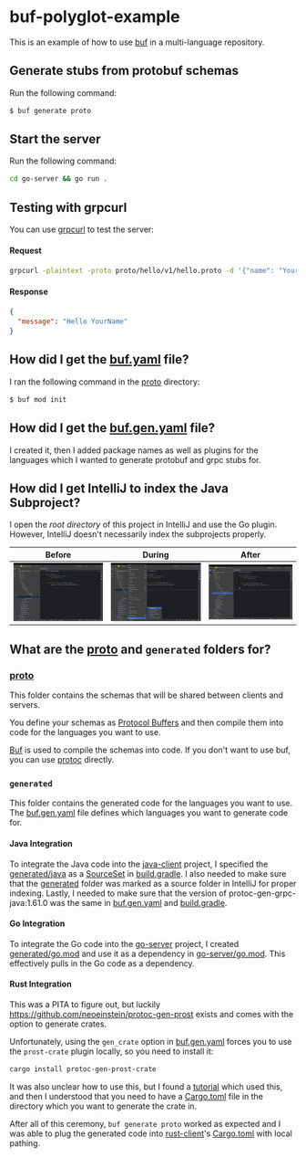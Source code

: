 # buf-polyglot-example

This is an example of how to use [buf](https://buf.build/) in a multi-language repository.

## Generate stubs from protobuf schemas

Run the following command:

```bash
$ buf generate proto
```

## Start the server

Run the following command:

```bash
cd go-server && go run .
```

## Testing with grpcurl

You can use [grpcurl](https://github.com/fullstorydev/grpcurl) to test the server:

#### Request

```bash
grpcurl -plaintext -proto proto/hello/v1/hello.proto -d '{"name": "YourName"}' localhost:50051 hello.v1.HelloService/SayHello
```

#### Response

```json
{
  "message": "Hello YourName"
}
```

## How did I get the [buf.yaml](proto/buf.yaml) file?

I ran the following command in the [proto](proto) directory:

```bash
$ buf mod init
```

## How did I get the [buf.gen.yaml](buf.gen.yaml) file?

I created it, then I added package names as well as plugins for the languages which I wanted to generate protobuf and
grpc stubs for.

## How did I get IntelliJ to index the Java Subproject?

I open the *root directory* of this project in IntelliJ and use the Go plugin. However, IntelliJ doesn't necessarily
index the subprojects properly.

| Before                                        | During                                 | After                                        |
|-----------------------------------------------|----------------------------------------|----------------------------------------------|
| <img src="resources/before-mark-sources.png"> | <img src="resources/mark-sources.png"> | <img src="resources/after-mark-sources.png"> |

## What are the [proto](proto) and `generated` folders for?

### [proto](proto)

This folder contains the schemas that will be shared between clients and servers.

You define your schemas as [Protocol Buffers](https://protobuf.dev/) and then compile them into code for the languages
you want to use.

[Buf](https://buf.build/) is used to compile the schemas into code. If you don't want to use buf, you can
use [protoc](https://grpc.io/docs/protoc-installation/) directly.

### `generated`

This folder contains the generated code for the languages you want to use. The [buf.gen.yaml](buf.gen.yaml) file
defines which languages you want to generate code for.

#### Java Integration

To integrate the Java code into the [java-client](java-client) project, I specified the [generated/java](generated/java)
as a [SourceSet](https://docs.gradle.org/current/javadoc/org/gradle/api/tasks/SourceSet.html)
in [build.gradle](java-client/app/build.gradle).
I also needed to make sure that the [generated](generated) folder was marked as a source folder in IntelliJ for proper
indexing. Lastly, I needed to make sure that the version of protoc-gen-grpc-java:1.61.0 was the same
in [buf.gen.yaml](buf.gen.yaml) and [build.gradle](java-client/app/build.gradle).

#### Go Integration

To integrate the Go code into the [go-server](go-server) project, I created [generated/go.mod](generated/go.mod) and use
it as a dependency in [go-server/go.mod](go-server/go.mod). This effectively pulls in the Go code as a dependency.

#### Rust Integration

This was a PITA to figure out, but luckily https://github.com/neoeinstein/protoc-gen-prost exists and comes with the
option to generate crates.

Unfortunately, using the `gen_crate` option in [buf.gen.yaml](buf.gen.yaml) forces you to use the `prost-crate` plugin
locally, so you need to install it:

```bash
cargo install protoc-gen-prost-crate
```

It was also unclear how to use this, but I found
a [tutorial](https://dev.to/martinp/roll-your-own-auth-with-rust-and-protobuf-3f78) which used this, and then I
understood that you need
to have a [Cargo.toml](generated/rust/Cargo.toml) file in the directory which you want to generate the crate in.

After all of this ceremony, `buf generate proto` worked as expected and I was able to plug the generated code
into [rust-client](rust-client)'s [Cargo.toml](rust-client/Cargo.toml) with local pathing.